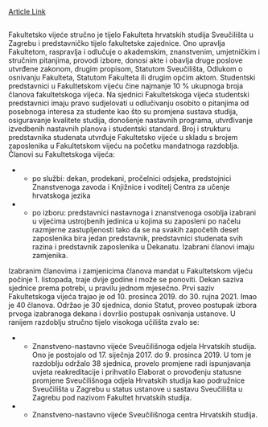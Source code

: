 [Article Link](https://www.fhs.hr/fakultetsko_vijece)

## 
Fakultetsko vijeće stručno je tijelo Fakulteta hrvatskih studija Sveučilišta u Zagrebu i predstavničko tijelo fakultetske zajednice. Ono upravlja Fakultetom, raspravlja i odlučuje o akademskim, znanstvenim, umjetničkim i stručnim pitanjima, provodi izbore, donosi akte i obavlja druge poslove utvrđene zakonom, drugim propisom, Statutom Sveučilišta, Odlukom o osnivanju Fakulteta, Statutom Fakulteta ili drugim općim aktom.
Studentski predstavnici u Fakultetskom vijeću čine najmanje 10 % ukupnoga broja članova fakultetskoga vijeća. Na sjednici Fakultetskoga vijeća studentski predstavnici imaju pravo sudjelovati u odlučivanju osobito o pitanjima od posebnoga interesa za studente kao što su promjena sustava studija, osiguravanje kvalitete studija, donošenje nastavnih programa, utvrđivanje izvedbenih nastavnih planova i studentski standard. Broj i strukturu predstavnika studenata utvrđuje Fakultetsko vijeće u skladu s brojem zaposlenika u Fakultetskom vijeću na početku mandatnoga razdoblja.
Članovi su Fakultetskoga vijeća:
  * - po službi: dekan, prodekani, pročelnici odsjeka, predstojnici Znanstvenoga zavoda i Knjižnice i voditelj Centra za učenje hrvatskoga jezika
  * - po izboru: predstavnici nastavnoga i znanstvenoga osoblja izabrani u vijećima ustrojbenih jedinica u kojima su zaposleni po načelu razmjerne zastupljenosti tako da se na svakih započetih deset zaposlenika bira jedan predstavnik, predstavnici studenata svih razina i predstavnik zaposlenika u Dekanatu. Izabrani članovi imaju zamjenika.


Izabranim članovima i zamjenicima članova mandat u Fakultetskom vijeću počinje 1. listopada, traje dvije godine i može se ponoviti.
Dekan saziva sjednice prema potrebi, u pravilu jednom mjesečno.
Prvi saziv Fakultetskoga vijeća trajao je od 10. prosinca 2019. do 30. rujna 2021. Imao je 40 članova. Održao je 30 sjednica, donio Statut, proveo postupak izbora prvoga izabranoga dekana i dovršio postupak osnivanja ustanove.
U ranijem razdoblju stručno tijelo visokoga učilišta zvalo se:
  * - Znanstveno-nastavno vijeće Sveučilišnoga odjela Hrvatskih studija. Ono je postojalo od 17. siječnja 2017. do 9. prosinca 2019. U tom je razdoblju održalo 38 sjednica, provelo promjene radi ispunjavanja uvjeta reakreditacije i prihvatilo Elaborat o provođenju statusne promjene Sveučilišnoga odjela Hrvatskih studija kao podružnice Sveučilišta u Zagrebu u status ustanove u sastavu Sveučilišta u Zagrebu pod nazivom Fakultet hrvatskih studija.
  * - Znanstveno-nastavno vijeće Sveučilišnoga centra Hrvatskih studija.


  

